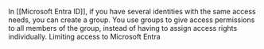 In [[Microsoft Entra ID]], if you have several identities with the same access needs, you can create a group. You use groups to give access permissions to all members of the group, instead of having to assign access rights individually. Limiting access to Microsoft Entra 